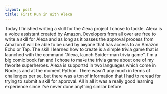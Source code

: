 ```yaml
---
layout: post
title: First Run in With Alexa
---
```


Today I finished writing a skill for the Alexa project I chose to tackle. Alexa is a voice assistant created by Amazon. Developers from all over are free to write a skill for Alexa and as long as it passes the approval process from Amazon it will be able to be used by anyone that has access to an Amazon Echo or Tap. The skill I learned how to create is a simple trivia game that is launched with the command "Alexa, launch Spider-man trivia game". I'm a big comic book fan and I chose to make the trivia game about one of my favorite superheroes. Alexa is supported in two languages which come in Node.js and at the moment Python. There wasn't any much in terms of challenges per se, but there was a ton of information that I had to reread for trying to submit a skill for approval. All in all it was a really good learning experience since I've never done anything similar before. 
